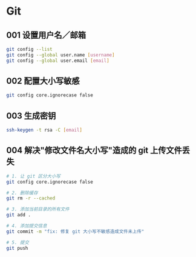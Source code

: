# Git

## 001 设置用户名／邮箱

```bash
git config --list
git config --global user.name [username]
git config --global user.email [email]
```

## 002 配置大小写敏感

```bash
git config core.ignorecase false
```

## 003 生成密钥

```bash
ssh-keygen -t rsa -C [email]
```

## 004 解决"修改文件名大小写"造成的 git 上传文件丢失

```bash
# 1. 让 git 区分大小写
git config core.ignorecase false

# 2. 删除缓存
git rm -r --cached

# 3. 添加当前目录的所有文件
git add .

# 4. 添加提交信息
git commit -m "fix: 修复 git 大小写不敏感造成文件未上传"

# 5. 提交
git push
```
